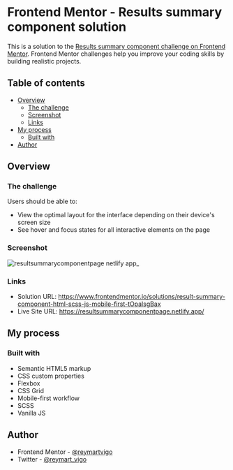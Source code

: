 # Frontend Mentor - Results summary component solution

This is a solution to the [Results summary component challenge on Frontend Mentor](https://www.frontendmentor.io/challenges/results-summary-component-CE_K6s0maV). Frontend Mentor challenges help you improve your coding skills by building realistic projects. 

## Table of contents

- [Overview](#overview)
  - [The challenge](#the-challenge)
  - [Screenshot](#screenshot)
  - [Links](#links)
- [My process](#my-process)
  - [Built with](#built-with)
- [Author](#author)

## Overview

### The challenge

Users should be able to:

- View the optimal layout for the interface depending on their device's screen size
- See hover and focus states for all interactive elements on the page

### Screenshot
![resultsummarycomponentpage netlify app_](https://user-images.githubusercontent.com/111113305/219922103-b47d4bc6-dcef-4b63-a611-aeb0f21796e5.png)


### Links

- Solution URL: https://www.frontendmentor.io/solutions/result-summary-component-html-scss-js-mobile-first-tOpalsgBax
- Live Site URL: https://resultsummarycomponentpage.netlify.app/

## My process

### Built with

- Semantic HTML5 markup
- CSS custom properties
- Flexbox
- CSS Grid
- Mobile-first workflow
- SCSS
- Vanilla JS


## Author

- Frontend Mentor - [@reymartvigo](https://www.frontendmentor.io/profile/reymartvigo)
- Twitter - [@reymart_vigo](https://www.twitter.com/reymart_vigo)


